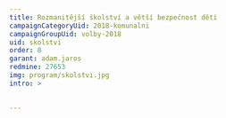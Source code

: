 ```yaml
---
title: Rozmanitější školství a větší bezpečnost dětí
campaignCategoryUid: 2018-komunalni
campaignGroupUid: volby-2018
uid: skolstvi
order: 8
garant: adam.jaros
redmine: 27653
img: program/skolstvi.jpg
intro: >
  

---
```


